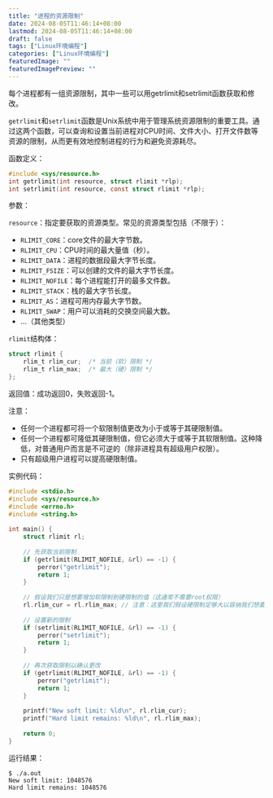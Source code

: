 ```yaml
---
title: "进程的资源限制"
date: 2024-08-05T11:46:14+08:00
lastmod: 2024-08-05T11:46:14+08:00
draft: false
tags: ["Linux环境编程"]
categories: ["Linux环境编程"]
featuredImage: ""
featuredImagePreview: ""
---
```


每个进程都有一组资源限制，其中一些可以用getrlimit和setrlimit函数获取和修改。

`getrlimit`和`setrlimit`函数是Unix系统中用于管理系统资源限制的重要工具。通过这两个函数，可以查询和设置当前进程对CPU时间、文件大小、打开文件数等资源的限制，从而更有效地控制进程的行为和避免资源耗尽。

函数定义：

```c
#include <sys/resource.h>  
int getrlimit(int resource, struct rlimit *rlp);
int setrlimit(int resource, const struct rlimit *rlp);

```

参数：

`resource`：指定要获取的资源类型。常见的资源类型包括（不限于）：

- `RLIMIT_CORE`：core文件的最大字节数。
- `RLIMIT_CPU`：CPU时间的最大量值（秒）。
- `RLIMIT_DATA`：进程的数据段最大字节长度。
- `RLIMIT_FSIZE`：可以创建的文件的最大字节长度。
- `RLIMIT_NOFILE`：每个进程能打开的最多文件数。
- `RLIMIT_STACK`：栈的最大字节长度。
- `RLIMIT_AS`：进程可用内存最大字节数。
- `RLIMIT_SWAP`：用户可以消耗的交换空间最大数。
- ...（其他类型）

`rlimit`结构体：

```c
struct rlimit {  
    rlim_t rlim_cur;  /* 当前（软）限制 */  
    rlim_t rlim_max;  /* 最大（硬）限制 */  
};
```

返回值：成功返回0，失败返回-1。

注意：

- 任何一个进程都可将一个软限制值更改为小于或等于其硬限制值。
- 任何一个进程都可隆低其硬限制值，但它必须大于或等于其软限制值。这种降低，对普通用户而言是不可逆的（除非进程具有超级用户权限）。
- 只有超级用户进程可以提高硬限制值。

实例代码：

```c
#include <stdio.h>  
#include <sys/resource.h>  
#include <errno.h>  
#include <string.h>  
  
int main() {  
    struct rlimit rl;  
  
    // 先获取当前限制  
    if (getrlimit(RLIMIT_NOFILE, &rl) == -1) {  
        perror("getrlimit");  
        return 1;  
    }  
  
    // 假设我们只是想要增加软限制到硬限制的值（这通常不需要root权限）  
    rl.rlim_cur = rl.rlim_max; // 注意：这里我们假设硬限制足够大以容纳我们想要的软限制  
  
    // 设置新的限制  
    if (setrlimit(RLIMIT_NOFILE, &rl) == -1) {  
        perror("setrlimit");  
        return 1;  
    }  
  
    // 再次获取限制以确认更改  
    if (getrlimit(RLIMIT_NOFILE, &rl) == -1) {  
        perror("getrlimit");  
        return 1;  
    }  
  
    printf("New soft limit: %ld\n", rl.rlim_cur);  
    printf("Hard limit remains: %ld\n", rl.rlim_max);  
  
    return 0;  
}
```

运行结果：

```
$ ./a.out 
New soft limit: 1048576
Hard limit remains: 1048576
```
